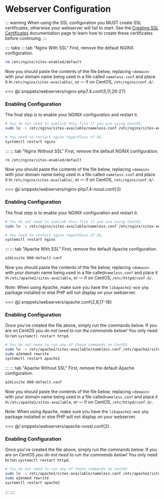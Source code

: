 # Webserver Configuration

::: warning
When using the SSL configuration you MUST create SSL certificates, otherwise your webserver will fail to start. See the [Creating SSL Certificates](/setup/ssl.html) documentation page to learn how to create these certificates before continuing.
:::

:::: tabs
::: tab "Nginx With SSL"
First, remove the default NGINX configuration.
``` bash
rm /etc/nginx/sites-enabled/default
```

Now you should paste the contents of the file below, replacing `<domain>` with your domain name being used in a file called
`nameless.conf` and place it in `/etc/nginx/sites-available/`, or &mdash; if on CentOS, `/etc/nginx/conf.d/`.

<<< @/.snippets/webservers/nginx-php7.4.conf{5,11,26-27}

### Enabling Configuration

The final step is to enable your NGINX configuration and restart it.

```bash
# You do not need to symlink this file if you are using CentOS.
sudo ln -s /etc/nginx/sites-available/nameless.conf /etc/nginx/sites-enabled/nameless.conf

# You need to restart nginx regardless of OS.
systemctl restart nginx
```

:::
::: tab "Nginx Without SSL"
First, remove the default NGINX configuration.
``` bash
rm /etc/nginx/sites-enabled/default
```

Now you should paste the contents of the file below, replacing `<domain>` with your domain name being used in a file called
`nameless.conf` and place it in `/etc/nginx/sites-available/`, or &mdash; if on CentOS, `/etc/nginx/conf.d/`.

<<< @/.snippets/webservers/nginx-php7.4-nossl.conf{3}
### Enabling Configuration

The final step is to enable your NGINX configuration and restart it.

```bash
# You do not need to symlink this file if you are using CentOS.
sudo ln -s /etc/nginx/sites-available/nameless.conf /etc/nginx/sites-enabled/nameless.conf

# You need to restart nginx regardless of OS.
systemctl restart nginx
```

:::
::: tab "Apache With SSL"
First, remove the default Apache configuration.
``` bash
a2dissite 000-default.conf
```

Now you should paste the contents of the file below, replacing `<domain>` with your domain name being used in a file called`nameless.conf` and place it in `/etc/apache2/sites-available`, or &mdash; if on CentOS, `/etc/httpd/conf.d/`.

Note: When using Apache, make sure you have the `libapache2-mod-php` package installed or else PHP will not display on your webserver.

<<< @/.snippets/webservers/apache.conf{2,8,17-18}
### Enabling Configuration

Once you've created the file above, simply run the commands below. If you are on CentOS _you do not need to run the commands
below!_ You only need to run `systemctl restart httpd`.

```bash
# You do not need to run any of these commands on CentOS
sudo ln -s /etc/apache2/sites-available/nameless.conf /etc/apache2/sites-enabled/nameless.conf
sudo a2enmod rewrite
systemctl restart apache2
```

:::
::: tab "Apache Without SSL"
First, remove the default Apache configuration.
``` bash
a2dissite 000-default.conf
```

Now you should paste the contents of the file below, replacing `<domain>` with your domain name being used in a file called`nameless.conf` and place it in `/etc/apache2/sites-available`, or &mdash; if on CentOS, `/etc/httpd/conf.d/`.

Note: When using Apache, make sure you have the `libapache2-mod-php` package installed or else PHP will not display on your webserver.

<<< @/.snippets/webservers/apache-nossl.conf{2}
### Enabling Configuration
Once you've created the file above, simply run the commands below. If you are on CentOS _you do not need to run the commands
below!_ You only need to run `systemctl restart httpd`.

```bash
# You do not need to run any of these commands on CentOS
sudo ln -s /etc/apache2/sites-available/nameless.conf /etc/apache2/sites-enabled/nameless.conf
sudo a2enmod rewrite
systemctl restart apache2
```

:::
::::